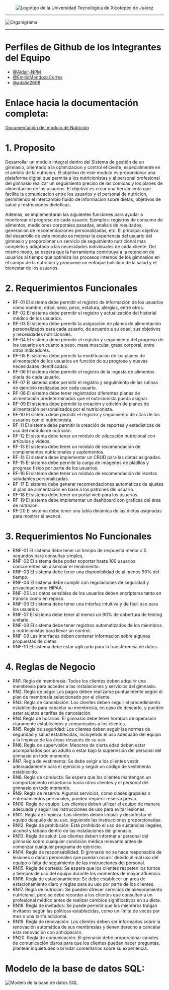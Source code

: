 <p align="center">
  <img src="https://github.com/adalid2608/MockUps_Nutricion/blob/master/img/Logo_UTXJ.png?raw=true" alt="Logotipo de la Universidad Tecnológica de Xicotepec de Juárez"/>
</p>

***

![Organigrama](https://github.com/adalid2608/MockUps_Nutricion/blob/master/img/Organigrama.png)

***

# Perfiles de Github de los Integrantes del Equipo
- [@Aldair-NPM](https://www.github.com/Aldair-NPM)
- [@EmilioMendozaCortes](https://www.github.com/EmilioMendozaCortes)
- [@adalid2608](https://www.github.com/adalid2608)

# Enlace hacia la documentación completa: 
  [Documentación del modulo de Nutrición](https://github.com/adalid2608/MockUps_Nutricion/tree/master/Documentación)
# 1. Proposito
Desarrollar un modulo integral dentro del Sistema de gestión de un gimnasio,
orientado a la optimizacion y control eficiente, especialmente en el ambito de la
nutricion. El objetivo de este modulo es proporcionar una plataforma digital que
permita a los nutricionistas y al personal profesional del gimnasio realizar un
seguimiento preciso de las comidas y los planes de alimentacion de los usuarios. El
objetivo es crear una herramienta que facilite la comunicacion entre los usuarios y
el personal de nutricion, permitiendo el intercambio fluido de informacion sobre
dietas, objetivos de salud y restricciones dieteticas.

Ademas, se implementaran las siguientes funciones para ayudar a monitorear el
progreso de cada usuario: Ejemplos: registros de consumo de alimentos,
mediciones corporales pasadas, analisis de resultados, generacion de
recomendaciones personalizadas, etc. El principal objetivo del desarrollo de este
modulo es mejorar la experiencia del usuario del gimnasio y proporcionar un servicio
de seguimiento nutricional mas completo y adaptado a las necesidades individuales
de cada cliente. Del mismo modo, se espera que la herramienta contribuya a la
retencion de usuarios al tiempo que optimiza los procesos internos de los gimnasios
en el campo de la nutricion y promueve un enfoque holistico de la salud y el
bienestar de los usuarios.

# 2. Requerimientos Funcionales
- RF-01 	El sistema debe permitir el registro de información de los usuarios como nombre, edad, sexo, peso, estatura, alergias, entre otros. 
- RF-02 	El sistema debe permitir el registro y actualización del historial médico de los usuarios. 
- RF-03 	El sistema debe permitir la asignación de planes de alimentación personalizados para cada usuario, de acuerdo a su edad, sus objetivos y necesidades nutricionales. 
- RF-04 	El sistema debe permitir el registro y seguimiento del progreso de los usuarios en cuanto a peso, masa muscular, grasa corporal, entre otros indicadores. 
- RF-05 	El sistema debe permitir la modificación de los planes de alimentación de los usuarios en función de su progreso y nuevas necesidades identificadas. 
- RF-06 	El sistema debe permitir el registro de la ingesta de alimentos diaria de cada usuario. 
- RF-07	  El sistema debe permitir el registro y seguimiento de las rutinas de ejercicio realizadas por cada usuario. 
- RF-08 	El sistema debe tener registrados diferentes planes de alimentación predeterminados que el nutricionista pueda asignar. 
- RF-09 	El sistema debe permitir la creación y edición de planes de alimentación personalizados por el nutricionista. 
- RF-10 	El sistema debe permitir el registro y seguimiento de citas de los usuarios con el nutricionista. 
- RF-11 	El sistema debe permitir la creación de reportes y estadísticas de uso del módulo de nutrición. 
- RF-12 	El sistema debe tener un módulo de educación nutricional con artículos y videos. 
- RF-13 	El sistema debe tener un módulo de recomendación de complementos nutricionales y suplementos. 
- RF-14 	El sistema debe implementar un CRUD para las dietas asignadas. 
- RF-15 	El sistema debe permitir la carga de imágenes de platillos y progreso físico por parte de los usuarios. 
- RF-16 	El sistema debe tener un módulo de recomendación de recetas saludables personalizadas. 
- RF-17 	El sistema debe generar recomendaciones automáticas de ajustes al plan de alimentación en base a los patrones del usuario. 
- RF-18 	El sistema debe tener un portal web para los usuarios. 
- RF-19	  El sistema debe implementar un dashboard con graficas del área de nutrición. 
- RF-20	  El sistema debe tener una tabla dinámica de las dietas asignadas para mostrar el avancé.

# 3. Requerimientos No Funcionales
- RNF-01 	  El sistema debe tener un tiempo de respuesta menor a 5 segundos para consultas simples. 
- RNF-02 	  El sistema debe poder soportar hasta 100 usuarios concurrentes sin disminuir el rendimiento. 
- RNF-03 	  El sistema debe tener una disponibilidad de al menos 90% del tiempo. 
- RNF-04 	  El sistema debe cumplir con regulaciones de seguridad y privacidad como HIPAA. 
- RNF-05 	  Los datos sensibles de los usuarios deben encriptarse tanto en tránsito como en reposo. 
- RNF-06	  El sistema debe tener una interfaz intuitiva y de fácil uso para los usuarios. 
- RNF-07 	  El sistema debe tener al menos un 90% de cobertura de testing unitario. 
- RNF-08	  El sistema debe tener registros automatizados de los miembros y nutricionistas para llevar un control. 
- RNF-09	  Las interfaces deben contener información sobre algunas propuestas de dietas.
- RNF-10	  El sistema debe estar agilizado para la transferencia de datos.

# 4. Reglas de Negocio
- RN1. Regla de membresía: Todos los clientes deben adquirir una membresía para acceder a las instalaciones y servicios del gimnasio.
- RN2. Regla de pago: Los pagos deben realizarse puntualmente según el plan de membresía seleccionado por el cliente.
- RN3. Regla de cancelación: Los clientes deben seguir el procedimiento establecido para cancelar su membresía, en caso de desearlo, y pueden estar sujetos a tarifas de cancelación.
- RN4  Regla de horarios: El gimnasio debe tener horarios de operación claramente establecidos y comunicados a los clientes.
- RN5. Regla de seguridad: Los clientes deben seguir las normas de seguridad y salud establecidas, incluyendo el uso adecuado del equipo y la limpieza de las áreas después de su uso.
- RN6. Regla de supervisión: Menores de cierta edad deben estar acompañados por un adulto o estar bajo la supervisión del personal del gimnasio en todo momento.
- RN7. Regla de vestimenta: Se debe exigir a los clientes vestir adecuadamente para el ejercicio y seguir un código de vestimenta establecido.
- RN8. Regla de conducta: Se espera que los clientes mantengan un comportamiento respetuoso hacia otros clientes y el personal del gimnasio en todo momento.
- RN9. Regla de reserva: Algunos servicios, como clases grupales o entrenamientos personales, pueden requerir reserva previa.
- RN10. Regla de equipo: Los clientes deben utilizar el equipo de manera adecuada y seguir las instrucciones de uso para evitar lesiones.
- RN11. Regla de limpieza: Los clientes deben limpiar y desinfectar el equipo después de su uso, siguiendo las instrucciones proporcionadas.
- RN12. Regla de prohibición: Está prohibido el uso de sustancias ilegales, alcohol y tabaco dentro de las instalaciones del gimnasio.
- RN13. Regla de salud: Los clientes deben informar al personal del gimnasio sobre cualquier condición médica relevante antes de comenzar cualquier programa de ejercicio.
- RN14. Regla de responsabilidad: El gimnasio no se hace responsable de lesiones o daños personales que puedan ocurrir debido al mal uso del equipo o falta de seguimiento de las instrucciones del personal.
- RN15. Regla de cortesía: Se espera que los clientes respeten los turnos y tiempos de uso del equipo durante los momentos de mayor afluencia.
- RN16. Regla de estacionamiento: Se debe establecer un área de estacionamiento claro y reglas para su uso por parte de los clientes.
- RN17. Regla de nutrición: Se pueden ofrecer servicios de asesoramiento nutricional, pero se debe recordar a los clientes que consulten a un profesional médico antes de realizar cambios significativos en su dieta.
- RN18. Regla de invitados: Se puede permitir que los miembros traigan invitados según las políticas establecidas, como un límite de veces por mes o una tarifa adicional.
- RN19. Regla de renovación: Los clientes deben ser informados sobre la renovación automática de sus membresías y tienen derecho a cancelar esta renovación con anticipación.
- RN20. Regla de comunicación: El gimnasio debe proporcionar canales de comunicación claros para que los clientes puedan hacer preguntas, plantear inquietudes o brindar comentarios sobre su experiencia.

# Modelo de la base de datos SQL: 
  ![Modelo de la base de datos SQL](https://github.com/adalid2608/MockUps_Nutricion/blob/master/img/SQLDiagramaNutricion.png)
